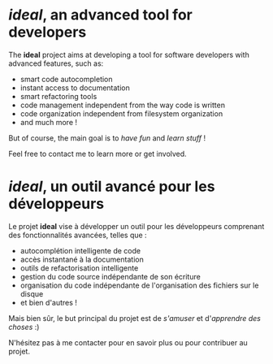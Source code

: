 _ideal_, an advanced tool for developers
=========================================

The __ideal__ project aims at developing a tool for software developers with advanced features, such as:
- smart code autocompletion
- instant access to documentation
- smart refactoring tools
- code management independent from the way code is written
- code organization independent from filesystem organization
- and much more !

But of course, the main goal is to _have fun_ and _learn stuff_ !

Feel free to contact me to learn more or get involved.


_ideal_, un outil avancé pour les développeurs
==============================================


Le projet __ideal__ vise à développer un outil pour les développeurs comprenant des fonctionnalités avancées, telles que :
- autocomplétion intelligente de code
- accès instantané à la documentation
- outils de refactorisation intelligente
- gestion du code source indépendante de son écriture
- organisation du code indépendante de l'organisation des fichiers sur le disque
- et bien d'autres !

Mais bien sûr, le but principal du projet est de _s'amuser_ et d'_apprendre des choses_ :)

N'hésitez pas à me contacter pour en savoir plus ou pour contribuer au projet.

